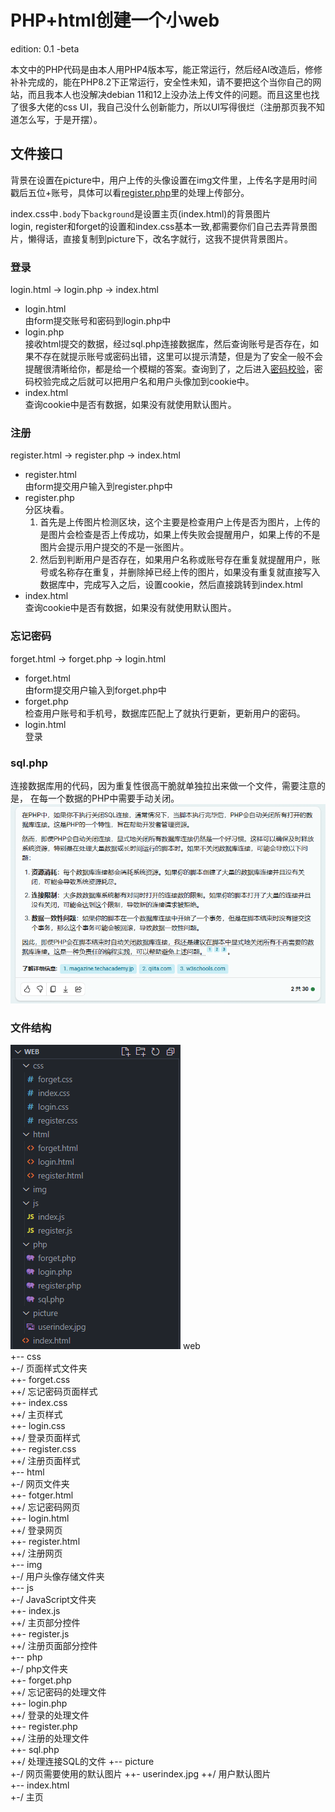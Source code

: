 # PHP+html创建一个小web

edition: 0.1 -beta  

本文中的PHP代码是由本人用PHP4版本写，能正常运行，然后经AI改造后，修修补补完成的，能在PHP8.2下正常运行，安全性未知，请不要把这个当你自己的网站，而且我本人也没解决debian 11和12上没办法上传文件的问题。而且这里也找了很多大佬的css UI，我自己没什么创新能力，所以UI写得很烂（注册那页我不知道怎么写，于是开摆）。

## 文件接口  
背景在设置在picture中，用户上传的头像设置在img文件里，上传名字是用时间戳后五位+账号，具体可以看[register.php](./php/register.php)里的处理上传部分。

index.css中`.body`下`background`是设置主页(index.html)的背景图片  
login, register和forget的设置和index.css基本一致,都需要你们自己去弄背景图片，懒得话，直接复制到picture下，改名字就行，这我不提供背景图片。

### 登录  
login.html -> login.php -> index.html  
- login.html  
    由form提交账号和密码到login.php中
- login.php  
    接收html提交的数据，经过sql.php连接数据库，然后查询账号是否存在，如果不存在就提示账号或密码出错，这里可以提示清楚，但是为了安全一般不会提醒很清晰给你，都是给一个模糊的答案。查询到了，之后进入<span title="为什么不直接用账号和密码查询的原因是我给密码加密，直接用明码查询能查到，那加密的意义是什么。">[密码校验]()</span>，密码校验完成之后就可以把用户名和用户头像加到cookie中。
- index.html  
    查询cookie中是否有数据，如果没有就使用默认图片。

### 注册
register.html -> register.php -> index.html
- register.html  
    由form提交用户输入到register.php中
- register.php  
    分区块看。  
    1. 首先是上传图片检测区块，这个主要是检查用户上传是否为图片，上传的是图片会检查是否上传成功，如果上传失败会提醒用户，如果上传的不是图片会提示用户提交的不是一张图片。  
    2. 然后到判断用户是否存在，如果用户名称或账号存在重复就提醒用户，账号或名称存在重复，并删除掉已经上传的图片，如果没有重复就直接写入数据库中，完成写入之后，设置cookie，然后直接跳转到index.html
- index.html  
    查询cookie中是否有数据，如果没有就使用默认图片。

### 忘记密码
forget.html -> forget.php -> login.html  
- forget.html  
    由form提交用户输入到forget.php中
- forget.php  
    检查用户账号和手机号，数据库匹配上了就执行更新，更新用户的密码。
- login.html  
    登录

### sql.php
连接数据库用的代码，因为重复性很高干脆就单独拉出来做一个文件，需要注意的是， 在每一个数据的PHP中需要手动关闭。
![后果](/img/php不执行关闭sql连接的后果.png)

### 文件结构
![文件结构](/img/web文件结构.png)
web  
+-- css  
+-/ 页面样式文件夹  
++- forget.css  
++/ 忘记密码页面样式  
++- index.css  
++/ 主页样式  
++- login.css  
++/ 登录页面样式  
++- register.css  
++/ 注册页面样式  
+-- html  
+-/ 网页文件夹  
++- fotger.html  
++/ 忘记密码网页  
++- login.html  
++/ 登录网页  
++- register.html  
++/ 注册网页  
+-- img  
+-/ 用户头像存储文件夹  
+-- js  
+-/ JavaScript文件夹  
++- index.js  
++/ 主页部分控件  
++- register.js  
++/ 注册页面部分控件  
+-- php  
+-/ php文件夹  
++- forget.php  
++/ 忘记密码的处理文件  
++- login.php  
++/ 登录的处理文件  
++- register.php  
++/ 注册的处理文件  
++- sql.php  
++/ 处理连接SQL的文件
+-- picture  
+-/ 网页需要使用的默认图片
++- userindex.jpg
++/ 用户默认图片  
+-- index.html  
+-/ 主页  